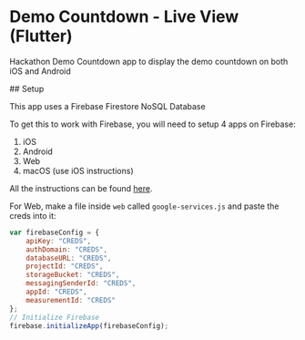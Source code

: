 # Demo Countdown - Live View (Flutter)

Hackathon Demo Countdown app to display the demo countdown on both iOS and Android


## Setup

This app uses a Firebase Firestore NoSQL Database

To get this to work with Firebase, you will need to setup 4 apps on Firebase:

1. iOS
2. Android
3. Web
4. macOS (use iOS instructions)

All the instructions can be found [here](https://firebase.google.com/docs/flutter/setup).

For Web, make a file inside `web` called `google-services.js` and paste the creds into it:

```javascript
var firebaseConfig = {
    apiKey: "CREDS",
    authDomain: "CREDS",
    databaseURL: "CREDS",
    projectId: "CREDS",
    storageBucket: "CREDS",
    messagingSenderId: "CREDS",
    appId: "CREDS",
    measurementId: "CREDS"
};
// Initialize Firebase
firebase.initializeApp(firebaseConfig);
```
